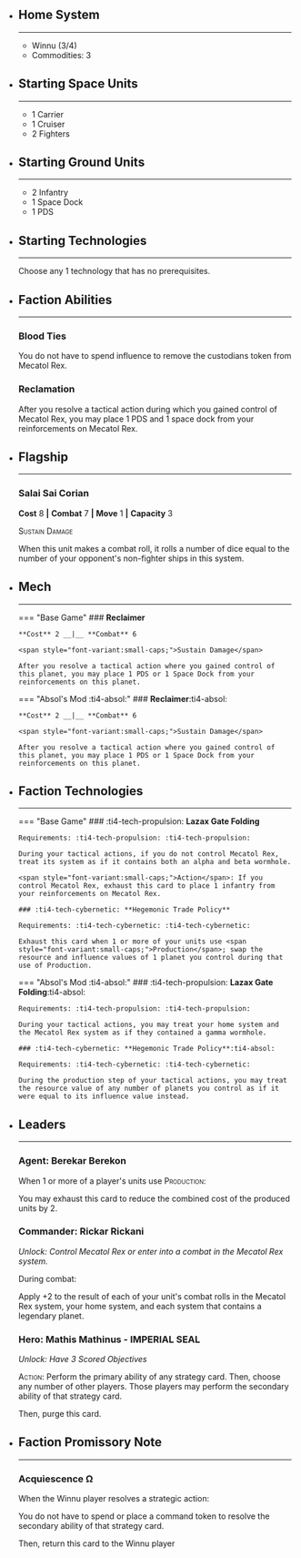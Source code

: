 <div class="grid cards" markdown>

-   ## __Home System__

    ---

    * Winnu (3/4)
    * Commodities: 3

</div>

<div class="grid cards" markdown>

-   ## __Starting Space Units__

    ---

    * 1 Carrier
    * 1 Cruiser
    * 2 Fighters

-   ## __Starting Ground Units__

    ---

    * 2 Infantry
    * 1 Space Dock
    * 1 PDS

-   ## __Starting Technologies__

    ---
    Choose any 1 technology that has no prerequisites.

-   ## __Faction Abilities__

    ---
    ### **Blood Ties**
    
    You do not have to spend influence to remove the custodians token from Mecatol Rex.

    ### **Reclamation**

    After you resolve a tactical action during which you gained control of Mecatol Rex, you may place 1 PDS and 1 space dock from your reinforcements on Mecatol Rex.

-   ## __Flagship__

    ---
    ### **Salai Sai Corian**
    
    **Cost** 8 __|__ **Combat** 7 __|__ **Move** 1 __|__ **Capacity** 3
    
    <span style="font-variant:small-caps;">Sustain Damage</span>

    When this unit makes a combat roll, it rolls a number of dice equal to the number of your opponent's non-fighter ships in this system.

-   ## __Mech__

    ---
    === "Base Game"
        ### **Reclaimer**
        
        **Cost** 2 __|__ **Combat** 6
        
        <span style="font-variant:small-caps;">Sustain Damage</span>

        After you resolve a tactical action where you gained control of this planet, you may place 1 PDS or 1 Space Dock from your reinforcements on this planet.

    === "Absol's Mod :ti4-absol:"
        ### **Reclaimer**:ti4-absol:
        
        **Cost** 2 __|__ **Combat** 6
        
        <span style="font-variant:small-caps;">Sustain Damage</span>

        After you resolve a tactical action where you gained control of this planet, you may place 1 PDS or 1 Space Dock from your reinforcements on this planet.

-   ## __Faction Technologies__

    ---
    === "Base Game"
        ### :ti4-tech-propulsion: **Lazax Gate Folding**

        Requirements: :ti4-tech-propulsion: :ti4-tech-propulsion:
        
        During your tactical actions, if you do not control Mecatol Rex, treat its system as if it contains both an alpha and beta wormhole.

        <span style="font-variant:small-caps;">Action</span>: If you control Mecatol Rex, exhaust this card to place 1 infantry from your reinforcements on Mecatol Rex.

        ### :ti4-tech-cybernetic: **Hegemonic Trade Policy**

        Requirements: :ti4-tech-cybernetic: :ti4-tech-cybernetic:

        Exhaust this card when 1 or more of your units use <span style="font-variant:small-caps;">Production</span>; swap the resource and influence values of 1 planet you control during that use of Production.

    === "Absol's Mod :ti4-absol:"
        ### :ti4-tech-propulsion: **Lazax Gate Folding**:ti4-absol:

        Requirements: :ti4-tech-propulsion: :ti4-tech-propulsion:
        
        During your tactical actions, you may treat your home system and the Mecatol Rex system as if they contained a gamma wormhole.

        ### :ti4-tech-cybernetic: **Hegemonic Trade Policy**:ti4-absol:

        Requirements: :ti4-tech-cybernetic: :ti4-tech-cybernetic:

        During the production step of your tactical actions, you may treat the resource value of any number of planets you control as if it were equal to its influence value instead.

-   ## __Leaders__

    ---
    ### **Agent**: Berekar Berekon
    
    When 1 or more of a player's units use <span style="font-variant:small-caps;">Production</span>:

    You may exhaust this card to reduce the combined cost of the produced units by 2.

    ### **Commander**: Rickar Rickani
    
    _Unlock: Control Mecatol Rex or enter into a combat in the Mecatol Rex system._

    During combat: 
    
    Apply +2 to the result of each of your unit's combat rolls in the Mecatol Rex system, your home system, and each system that contains a legendary planet.

    ### **Hero**: Mathis Mathinus - IMPERIAL SEAL
    
    _Unlock: Have 3 Scored Objectives_

    <span style="font-variant:small-caps;">Action</span>: Perform the primary ability of any strategy card. Then, choose any number of other players. Those players may perform the secondary ability of that strategy card.
    
    Then, purge this card.

-   ## __Faction Promissory Note__

    ---
    ### **Acquiescence Ω**
    
    When the Winnu player resolves a strategic action:

    You do not have to spend or place a command token to resolve the secondary ability of that strategy card.

    Then, return this card to the Winnu player

</div>